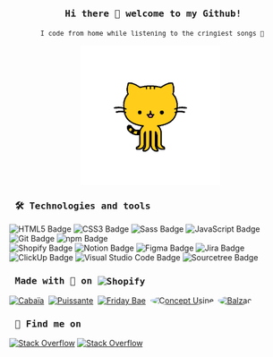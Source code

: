 <h3 align="center">
    <samp>&nbsp;Hi there 👋 welcome to my Github!</samp>
</h3>

<p align="center">
    <samp>
        <small>&nbsp;I code from home while listening to the cringiest songs 💃</small>
    </samp>
</p>


<p align="center">
    <img width="250" src="https://raw.githubusercontent.com/LattyS/LattyS/main/3dgifmaker31919.gif">
</p>

### <samp>&nbsp;🛠 Technologies and tools</samp>

![HTML5 Badge](https://img.shields.io/badge/HTML5-E34F26?logo=html5&logoColor=fff&style=flat-square)
![CSS3 Badge](https://img.shields.io/badge/CSS3-1572B6?logo=css3&logoColor=fff&style=flat-square)
![Sass Badge](https://img.shields.io/badge/Sass-C69?logo=sass&logoColor=fff&style=flat-square)
![JavaScript Badge](https://img.shields.io/badge/JavaScript-F7DF1E?logo=javascript&logoColor=000&style=flat-square)
![Git Badge](https://img.shields.io/badge/Git-F05032?logo=git&logoColor=fff&style=flat-square)
![npm Badge](https://img.shields.io/badge/npm-CB3837?logo=npm&logoColor=fff&style=flat-square)
&nbsp;\
![Shopify Badge](https://img.shields.io/badge/Shopify-7AB55C?logo=shopify&logoColor=fff&style=flat-square)
![Notion Badge](https://img.shields.io/badge/Notion-000?logo=notion&logoColor=fff&style=flat-square)
![Figma Badge](https://img.shields.io/badge/Figma-F24E1E?logo=figma&logoColor=fff&style=flat-square)
![Jira Badge](https://img.shields.io/badge/Jira-0052CC?logo=jira&logoColor=fff&style=flat-square)
![ClickUp Badge](https://img.shields.io/badge/ClickUp-7B68EE?logo=clickup&logoColor=fff&style=flat-square)
![Visual Studio Code Badge](https://img.shields.io/badge/Visual%20Studio%20Code-007ACC?logo=visualstudiocode&logoColor=fff&style=flat-square)
![Sourcetree Badge](https://img.shields.io/badge/Sourcetree-0052CC?logo=sourcetree&logoColor=fff&style=flat-square)

### <samp>&nbsp;Made with 💖 on <img align="center" src="https://cdn.shopify.com/static/shopify-favicon_20x.png" alt="Shopify"></samp>

<a target="_blank" rel="noopener noreferrer nofollow" href="https://www.cabaia.fr/"><img src="https://www.cabaia.fr/cdn/shop/files/GRAPHISME-G-NEW-LOGO-PRINCIPAL-BLEU-RVB_c9a92d2f-2047-4f21-9aae-adf7cd28d476_60x.png" alt="Cabaïa"></a>&nbsp;
<a target="_blank" rel="noopener noreferrer nofollow" href="https://puissante.co/"><img src="https://cdn.shopify.com/s/files/1/0561/9607/1610/files/logo_puissante_60x.png" alt="Puissante"></a>&nbsp;
<a target="_blank" rel="noopener noreferrer nofollow" href="https://fridaybae.com/"><img src="https://fridaybae.com/cdn/shop/files/favicon_60x.png" alt="Friday Bae"></a>&nbsp;
<a target="_blank" rel="noopener noreferrer nofollow" href="https://www.concept-usine.com/"><img src="https://scontent-cdg4-1.xx.fbcdn.net/v/t39.30808-6/356999495_736320708499996_860696711320799708_n.png?_nc_cat=108&ccb=1-7&_nc_sid=efb6e6&_nc_ohc=IaeMalSM4PgAX8LB21e&_nc_ht=scontent-cdg4-1.xx&oh=00_AfDghrel02jVDFCyOHIAb16W4Ld26_JRJYdYUJSDTGVZKw&oe=65C0CF52" style="height:60px; border-radius:100%" alt="Concept Usine"></a>&nbsp;
<a target="_blank" rel="noopener noreferrer nofollow" href="https://balzac-paris.com/"><img src="https://balzac-paris.com/cdn/shop/files/apple-touch-icon_60x.png?v=9746419584700339030" style="border-radius:100%" alt="Balzac"></a>

### <samp>&nbsp;👀 Find me on</samp>

<a target="_blank" rel="noopener noreferrer nofollow" href="https://stackoverflow.com/users/7952099/lattys"><img src="https://img.shields.io/badge/Stack%20Overflow-F58025?logo=stackoverflow&logoColor=fff&style=flat-square" alt="Stack Overflow"></a>
<a target="_blank" rel="noopener noreferrer nofollow" href="https://www.linkedin.com/in/laurieseiller/"><img src="https://img.shields.io/badge/LinkedIn-0A66C2?logo=linkedin&logoColor=fff&style=flat-square" alt="Stack Overflow"></a>

